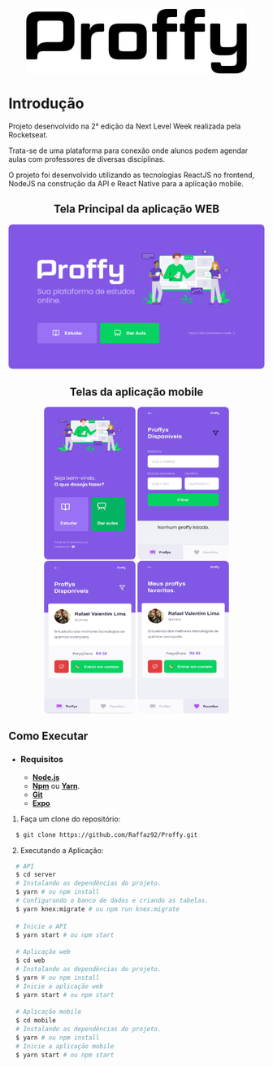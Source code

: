 <p align="center">
  <img alt="logo" src="./.github/logo.png" />
<p>

# Introdução
<p>
Projeto desenvolvido na 2° edição da Next Level Week realizada pela Rocketseat.

Trata-se de uma plataforma para conexão onde alunos podem agendar aulas com professores de diversas disciplinas.

O projeto foi desenvolvido utilizando as tecnologias ReactJS no frontend, NodeJS na construção da API e React Native para a aplicação mobile.
</p>

<h2 align="center">Tela Principal da aplicação WEB</h2>
<p align="center">
  <img alt="Página principal web" width="1200px" style="border-radius: 8px" src="./.github/Main.png" />
<p>


<h2 align="center">Telas da aplicação mobile</h2>
<p align="center">
    <img alt="Tela principal mobile" width="180px" height="300px" style="border-radius: 8px" src="./.github/Principal.jpg" />
    <img alt="design do projeto" width="180px" height="300px" style="border-radius: 8px" src="./.github/Filtros.jpg" />
    <img alt="design do projeto" width="180px" height="300px" style="border-radius: 8px" src="./.github/Listagem.jpg" />
    <img alt="design do projeto" width="180px" height="300px" style="border-radius: 8px" src="./.github/Favoritos.jpg" />
<p>

## Como Executar

- ### **Requisitos**

  - **[Node.js](https://nodejs.org/en/)**
  - **[Npm](https://www.npmjs.com/)** ou **[Yarn](https://yarnpkg.com/)**.
  - **[Git](https://git-scm.com/)**
  - **[Expo](https://expo.io/)**

1. Faça um clone do repositório:

```sh
  $ git clone https://github.com/Raffaz92/Proffy.git
```

2. Executando a Aplicação:

```sh
  # API
  $ cd server
  # Instalando as dependências do projeto.
  $ yarn # ou npm install
  # Configurando o banco de dados e criando as tabelas.
  $ yarn knex:migrate # ou npm run knex:migrate

  # Inicie a API
  $ yarn start # ou npm start

  # Aplicação web
  $ cd web
  # Instalando as dependências do projeto.
  $ yarn # ou npm install
  # Inicie a aplicação web
  $ yarn start # ou npm start

  # Aplicação mobile
  $ cd mobile
  # Instalando as dependências do projeto.
  $ yarn # ou npm install
  # Inicie a aplicação mobile
  $ yarn start # ou npm start
```

